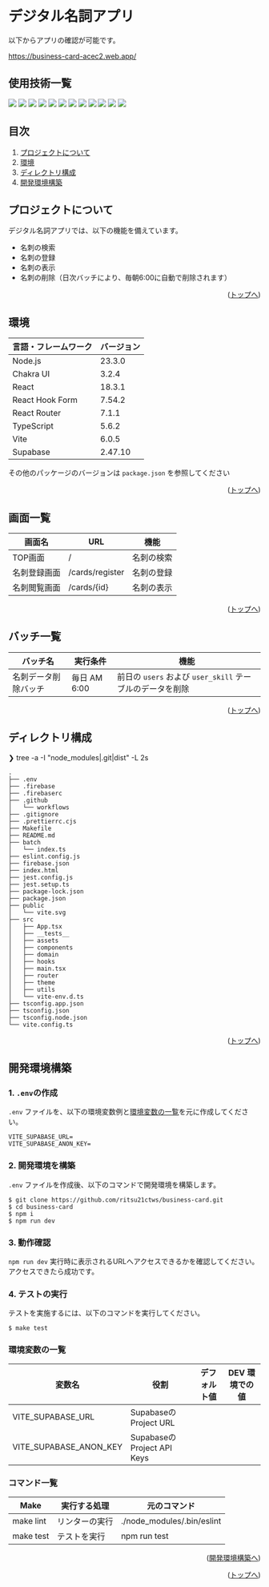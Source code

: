 <div id="top"></div>

# デジタル名詞アプリ

以下からアプリの確認が可能です。

https://business-card-acec2.web.app/

## 使用技術一覧

<!-- シールド一覧 -->
<!-- 該当するプロジェクトの中から任意のものを選ぶ-->
<p style="display: inline">
  <!-- フロントエンド -->
  <img src="https://img.shields.io/badge/Node.js-000000?logo=node.js&style=for-the-badge">
  <img src="https://img.shields.io/badge/Chakra UI-000000?logo=chakraui&style=for-the-badge">
  <img src="https://img.shields.io/badge/React-000000?logo=react&style=for-the-badge">
  <img src="https://img.shields.io/badge/React Hook Form-000000?logo=reacthookform&style=for-the-badge">
  <img src="https://img.shields.io/badge/React Router-000000?logo=reactrouter&style=for-the-badge">
  <img src="https://img.shields.io/badge/TypeScript-000000?logo=typescript&style=for-the-badge">
  <!-- テスト -->
  <img src="https://img.shields.io/badge/Jest-000000?logo=jest&style=for-the-badge&logoColor=C21325">
  <img src="https://img.shields.io/badge/Testing Library-000000?logo=testinglibrary&style=for-the-badge">
  <!-- インフラ -->
  <img src="https://img.shields.io/badge/Vite-000000?logo=vite&style=for-the-badge">
  <img src="https://img.shields.io/badge/Supabase-000000?logo=supabase&style=for-the-badge">
  <img src="https://img.shields.io/badge/Firebase-000000?logo=firebase&style=for-the-badge&logoColor=DD2C00">
  <img src="https://img.shields.io/badge/GitHub Actions-000000.svg?logo=githubactions&style=for-the-badge">
</p>

## 目次

1. [プロジェクトについて](#プロジェクトについて)
2. [環境](#環境)
3. [ディレクトリ構成](#ディレクトリ構成)
4. [開発環境構築](#開発環境構築)

## プロジェクトについて

デジタル名詞アプリでは、以下の機能を備えています。

- 名刺の検索
- 名刺の登録
- 名刺の表示
- 名刺の削除（日次バッチにより、毎朝6:00に自動で削除されます）

<p align="right">(<a href="#top">トップへ</a>)</p>

## 環境

| 言語・フレームワーク | バージョン |
| -------------------- | ---------- |
| Node.js              | 23.3.0     |
| Chakra UI            | 3.2.4      |
| React                | 18.3.1     |
| React Hook Form      | 7.54.2     |
| React Router         | 7.1.1      |
| TypeScript           | 5.6.2      |
| Vite                 | 6.0.5      |
| Supabase             | 2.47.10    |

その他のパッケージのバージョンは `package.json` を参照してください

<p align="right">(<a href="#top">トップへ</a>)</p>

## 画面一覧

| 画面名       | URL             | 機能       |
| ------------ | --------------- | ---------- |
| TOP画面      | /               | 名刺の検索 |
| 名刺登録画面 | /cards/register | 名刺の登録 |
| 名刺閲覧画面 | /cards/{id}     | 名刺の表示 |

<p align="right">(<a href="#top">トップへ</a>)</p>

## バッチ一覧

| バッチ名             | 実行条件     | 機能                                                      |
| -------------------- | ------------ | --------------------------------------------------------- |
| 名刺データ削除バッチ | 毎日 AM 6:00 | 前日の `users` および `user_skill` テーブルのデータを削除 |

<p align="right">(<a href="#top">トップへ</a>)</p>

## ディレクトリ構成

❯ tree -a -I "node_modules|.git|dist" -L 2s

```
.
├── .env
├── .firebase
├── .firebaserc
├── .github
│   └── workflows
├── .gitignore
├── .prettierrc.cjs
├── Makefile
├── README.md
├── batch
│   └── index.ts
├── eslint.config.js
├── firebase.json
├── index.html
├── jest.config.js
├── jest.setup.ts
├── package-lock.json
├── package.json
├── public
│   └── vite.svg
├── src
│   ├── App.tsx
│   ├── __tests__
│   ├── assets
│   ├── components
│   ├── domain
│   ├── hooks
│   ├── main.tsx
│   ├── router
│   ├── theme
│   ├── utils
│   └── vite-env.d.ts
├── tsconfig.app.json
├── tsconfig.json
├── tsconfig.node.json
└── vite.config.ts
```

<p align="right">(<a href="#top">トップへ</a>)</p>

## 開発環境構築

### 1. `.env`の作成

`.env` ファイルを、以下の環境変数例と[環境変数の一覧](#環境変数の一覧)を元に作成してください。

```
VITE_SUPABASE_URL=
VITE_SUPABASE_ANON_KEY=
```

### 2. 開発環境を構築

`.env` ファイルを作成後、以下のコマンドで開発環境を構築します。

```
$ git clone https://github.com/ritsu21ctws/business-card.git
$ cd business-card
$ npm i
$ npm run dev
```

### 3. 動作確認

`npm run dev` 実行時に表示されるURLへアクセスできるかを確認してください。<br>
アクセスできたら成功です。

### 4. テストの実行

テストを実施するには、以下のコマンドを実行してください。

```
$ make test
```

### 環境変数の一覧

| 変数名                 | 役割                       | デフォルト値 | DEV 環境での値 |
| ---------------------- | -------------------------- | ------------ | -------------- |
| VITE_SUPABASE_URL      | SupabaseのProject URL      |              |                |
| VITE_SUPABASE_ANON_KEY | SupabaseのProject API Keys |              |                |

### コマンド一覧

| Make      | 実行する処理   | 元のコマンド               |
| --------- | -------------- | -------------------------- |
| make lint | リンターの実行 | ./node_modules/.bin/eslint |
| make test | テストを実行   | npm run test               |

<p align="right">(<a href="#開発環境構築">開発環境構築へ</a>)</p>
<p align="right">(<a href="#top">トップへ</a>)</p>
